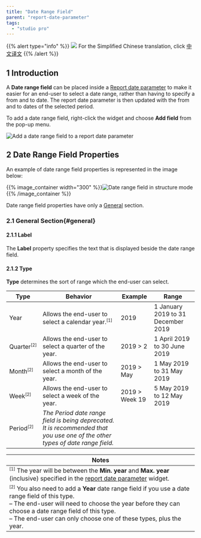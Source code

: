 ```yaml
---
title: "Date Range Field"
parent: "report-date-parameter"
tags:
  - "studio pro"
---
```


{{% alert type="info" %}}
<img src="attachments/chinese-translation/china.png" style="display: inline-block; margin: 0" /> For the Simplified Chinese translation, click [中文译文](https://cdn.mendix.tencent-cloud.com/documentation/refguide8/date-range-field.pdf)
{{% /alert %}}

## 1 Introduction

A **Date range field** can be placed inside a [Report date parameter](report-date-parameter) to make it easier for an end-user to select a date range, rather than having to specify a from and to date. The report date parameter is then updated with the from and to dates of the selected period.

To add a date range field, right-click the widget and choose **Add field** from the pop-up menu.

![Add a date range field to a report date parameter](attachments/report-widgets/add-field.png)

## 2 Date Range Field Properties

An example of date range field properties is represented in the image below:

{{% image_container width="300" %}}![Date range field in structure mode](attachments/report-widgets/date-range-field-properties.png)
{{% /image_container %}}

Date range field properties have only a [General](#general) section.

### 2.1 General Section{#general}

#### 2.1.1 Label

The **Label** property specifies the text that is displayed beside the date range field.

#### 2.1.2 Type

**Type** determines the sort of range which the end-user can select.

| Type                                 | Behavior                                                                                                                      | Example        | Range                              |
| ------------------------------------ | ----------------------------------------------------------------------------------------------------------------------------- | -------------- | ---------------------------------- |
| Year                                 | Allows the end-user to select a calendar year.<sup><small>[1]</small></sup>                                                   | 2019           | 1 January 2019 to 31 December 2019 |
| Quarter<sup><small>[2]</small></sup> | Allows the end-user to select a quarter of the year.                                                                          | 2019 > 2       | 1 April 2019 to 30 June 2019       |
| Month<sup><small>[2]</small></sup>   | Allows the end-user to select a month of the year.                                                                            | 2019 > May     | 1 May 2019 to 31 May 2019          |
| Week<sup><small>[2]</small></sup>    | Allows the end-user to select a week of the year.                                                                             | 2019 > Week 19 | 5 May 2019 to 12 May 2019          |
| Period<sup><small>[2]</small></sup>  | *The Period date range field is being deprecated. It is recommended that you use one of the other types of date range field.* |                |                                    |

| **Notes**                                                                                                                                                                                                                                                                                                              |
| ---------------------------------------------------------------------------------------------------------------------------------------------------------------------------------------------------------------------------------------------------------------------------------------------------------------------- |
| <sup><small>[1]</small></sup> The year will be between the **Min. year** and **Max. year** (inclusive) specified in the [report date parameter](report-date-parameter) widget.                                                                                                                                         |
| <sup><small>[2]</small></sup> You also need to add a **Year** date range field if you use a date range field of this type.<br />– The end-user will need to choose the year before they can choose a date range field of this type.<br />– The end-user can only choose one of these types, plus the year. |
